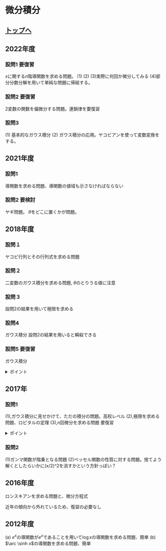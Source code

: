 # 微分積分

## [トップへ](README.md)

## 2022年度
### 設問1 要復習
$`x`$に関する$`n`$階導関数を求める問題。
(1)
(2)
(3)実際に何回か微分してみる
(4)部分分数分解を用いて単純な問題に帰結する。

### 設問2 要復習
2変数の関数を偏微分する問題。連鎖律を要復習

### 設問3
(1) 基本的なガウス積分
(2) ガウス積分の応用。ヤコビアンを使って変数変換をする。
## 2021年度
### 設問1
導関数を求める問題、導関数の値域も示さなければならない
### 設問2 要検討
ヤギ問題。
$`\theta`$をどこに置くかが問題。


## 2018年度
### 設問１
ヤコビ行列とその行列式を求める問題
### 設問２
二変数のガウス積分を求める問題, $`\theta`$のとりうる値に注意

### 設問３
設問2の結果を用いて極限を求める

### 設問4
ガウス積分 設問2の結果を用いると瞬殺できる

### 設問5 要復習
ガウス積分
<details> <summary>ポイント</summary>
  
 $` t^{1/2}=t\prime `$と置いて計算する </details>
## 2017年
### 設問1
(1),ガウス積分に見せかけて、ただの積分の問題。高校レベル
(2),極限を求める問題、ロピタルの定理
(3),n回微分を求める問題 要復習
<details> <summary>ポイント</summary>
  
 マクローリン展開を使う。
 
 マクローリン展開の対象は三角関数や$`e^x`のみとし、展開した値に対して残りの係数や項を追加していきたい。$ </details>
### 設問2
(1)ガンマ関数が階乗となる問題
(2)ベッセル関数の性質に対する問題。捨てよう
解くとしたらいかに(x/2)^2を消すかという方針っぽい？
 
 ## 2016年度
 ロンスキアンを求める問題と、微分方程式

 近年の傾向から外れているため、復習の必要なし

## 2012年度
(a) $`e^x`$の導関数が$`e^x`$であることを用いて$`\log x`$の導関数を求める問題、簡単
(b) $`\arc \sinh x`$の導関数を求める問題、簡単
